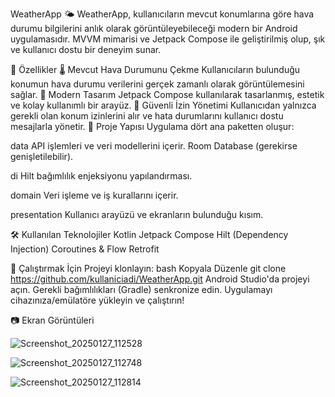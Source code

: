 WeatherApp 🌤️
WeatherApp, kullanıcıların mevcut konumlarına göre hava durumu bilgilerini anlık olarak görüntüleyebileceği modern bir Android uygulamasıdır. MVVM mimarisi ve Jetpack Compose ile geliştirilmiş olup, şık ve kullanıcı dostu bir deneyim sunar.

📌 Özellikler
🌡️ Mevcut Hava Durumunu Çekme
Kullanıcıların bulunduğu konumun hava durumu verilerini gerçek zamanlı olarak görüntülemesini sağlar.
🎨 Modern Tasarım
Jetpack Compose kullanılarak tasarlanmış, estetik ve kolay kullanımlı bir arayüz.
🔐 Güvenli İzin Yönetimi
Kullanıcıdan yalnızca gerekli olan konum izinlerini alır ve hata durumlarını kullanıcı dostu mesajlarla yönetir.
📂 Proje Yapısı
Uygulama dört ana paketten oluşur:

data
API işlemleri ve veri modellerini içerir.
Room Database (gerekirse genişletilebilir).

di
Hilt bağımlılık enjeksiyonu yapılandırması.

domain
Veri işleme ve iş kurallarını içerir.

presentation
Kullanıcı arayüzü ve ekranların bulunduğu kısım.

🛠️ Kullanılan Teknolojiler
Kotlin
Jetpack Compose
Hilt (Dependency Injection)
Coroutines & Flow
Retrofit


🚀 Çalıştırmak İçin
Projeyi klonlayın:
bash
Kopyala
Düzenle
git clone https://github.com/kullaniciadi/WeatherApp.git
Android Studio'da projeyi açın.
Gerekli bağımlılıkları (Gradle) senkronize edin.
Uygulamayı cihazınıza/emülatöre yükleyin ve çalıştırın!


📷 Ekran Görüntüleri

![Screenshot_20250127_112528](https://github.com/user-attachments/assets/1fc5005a-6b46-432f-8816-35891ef3a29c)

![Screenshot_20250127_112748](https://github.com/user-attachments/assets/995a2931-121c-40b5-8fad-eeabd8b16b1b)

![Screenshot_20250127_112814](https://github.com/user-attachments/assets/e827260b-39ae-4937-9a1e-3c1294b71375)


